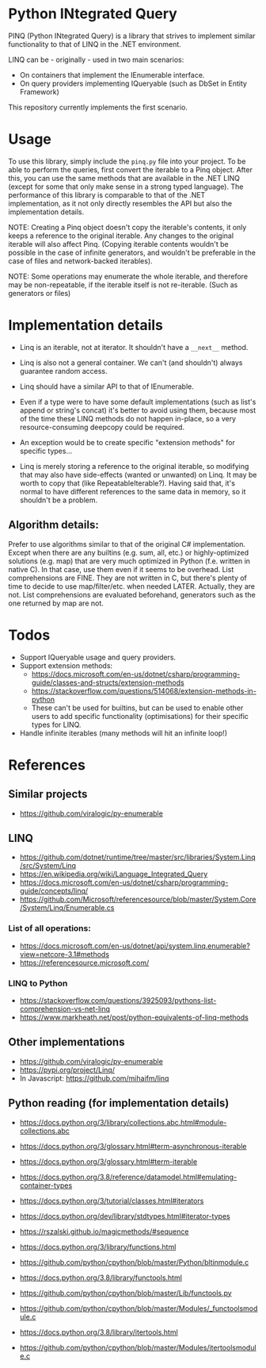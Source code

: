 # Python INtegrated Query

PINQ (Python INtegrated Query) is a library that strives to implement similar
functionality to that of LINQ in the .NET environment.

LINQ can be - originally - used in two main scenarios:
* On containers that implement the IEnumerable interface.
* On query providers implementing IQueryable (such as DbSet in Entity Framework)

This repository currently implements the first scenario.

Usage
=====

To use this library, simply include the `pinq.py` file into your project.
To be able to perform the queries, first convert the iterable to a Pinq object.
After this, you can use the same methods that are available in the .NET LINQ
(except for some that only make sense in a strong typed language).
The performance of this library is comparable to that of the .NET implementation,
as it not only directly resembles the API but also the implementation details.

NOTE: Creating a Pinq object doesn't copy the iterable's contents,
it only keeps a reference to the original iterable. Any changes to the original
iterable will also affect Pinq. (Copying iterable contents wouldn't be possible
in the case of infinite generators, and wouldn't be preferable in the case of
files and network-backed iterables).

NOTE: Some operations may enumerate the whole iterable, and therefore may be
non-repeatable, if the iterable itself is not re-iterable. (Such as generators
or files)

Implementation details
======================


* Linq is an iterable, not at iterator. It shouldn't have a `__next__` method.
* Linq is also not a general container. We can't (and shouldn't) always guarantee random access.
* Linq should have a similar API to that of IEnumerable.

* Even if a type were to have some default implementations (such as list's append or string's concat)
  it's better to avoid using them, because most of the time these LINQ methods do not happen in-place,
  so a very resource-consuming deepcopy could be required.
* An exception would be to create specific "extension methods" for specific types...

* Linq is merely storing a reference to the original iterable, so modifying that may also have side-effects
  (wanted or unwanted) on Linq. It may be worth to copy that (like RepeatableIterable?). Having said that,
  it's normal to have different references to the same data in memory, so it shouldn't be a problem.

Algorithm details:
------------------

Prefer to use algorithms similar to that of the original C# implementation.
Except when there are any builtins (e.g. sum, all, etc.) or highly-optimized solutions (e.g. map)
that are very much optimized in Python (f.e. written in native C).
In that case, use them even if it seems to be overhead.
List comprehensions are FINE. They are not written in C, but there's
plenty of time to decide to use map/filter/etc. when needed LATER.
Actually, they are not. List comprehensions are evaluated beforehand,
generators such as the one returned by map are not.

Todos
=====

* Support IQueryable usage and query providers.
* Support extension methods:
    * https://docs.microsoft.com/en-us/dotnet/csharp/programming-guide/classes-and-structs/extension-methods
    * https://stackoverflow.com/questions/514068/extension-methods-in-python
    * These can't be used for builtins, but can be used to enable other users to 
    add specific functionality (optimisations) for their specific types for LINQ.
* Handle infinite iterables (many methods will hit an infinite loop!)

References
==========

Similar projects
----------------

* https://github.com/viralogic/py-enumerable

LINQ
----

* https://github.com/dotnet/runtime/tree/master/src/libraries/System.Linq/src/System/Linq
* https://en.wikipedia.org/wiki/Language_Integrated_Query
* https://docs.microsoft.com/en-us/dotnet/csharp/programming-guide/concepts/linq/
* https://github.com/Microsoft/referencesource/blob/master/System.Core/System/Linq/Enumerable.cs

### List of all operations:
* https://docs.microsoft.com/en-us/dotnet/api/system.linq.enumerable?view=netcore-3.1#methods
* https://referencesource.microsoft.com/

### LINQ to Python

* https://stackoverflow.com/questions/3925093/pythons-list-comprehension-vs-net-linq
* https://www.markheath.net/post/python-equivalents-of-linq-methods

Other implementations
---------------------

* https://github.com/viralogic/py-enumerable
* https://pypi.org/project/Linq/
* In Javascript: https://github.com/mihaifm/linq

Python reading (for implementation details)
-------------------------------------------

* https://docs.python.org/3/library/collections.abc.html#module-collections.abc
* https://docs.python.org/3/glossary.html#term-asynchronous-iterable
* https://docs.python.org/3/glossary.html#term-iterable
* https://docs.python.org/3.8/reference/datamodel.html#emulating-container-types
* https://docs.python.org/3/tutorial/classes.html#iterators
* https://docs.python.org/dev/library/stdtypes.html#iterator-types
* https://rszalski.github.io/magicmethods/#sequence

* https://docs.python.org/3/library/functions.html
* https://github.com/python/cpython/blob/master/Python/bltinmodule.c
* https://docs.python.org/3.8/library/functools.html
* https://github.com/python/cpython/blob/master/Lib/functools.py
* https://github.com/python/cpython/blob/master/Modules/_functoolsmodule.c
* https://docs.python.org/3.8/library/itertools.html
* https://github.com/python/cpython/blob/master/Modules/itertoolsmodule.c